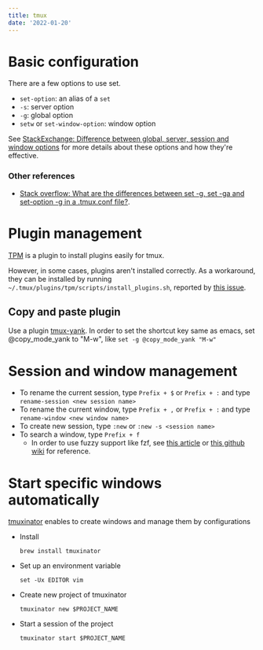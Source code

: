 ```yaml
---
title: tmux
date: '2022-01-20'
---
```


Basic configuration
===

There are a few options to use set.

- `set-option`: an alias of a `set`
- `-s`: server option
- `-g`: global option
- `setw` or `set-window-option`: window option

See [StackExchange: Difference between global, server, session and window options](https://superuser.com/questions/758843/difference-between-global-server-session-and-window-options) for more details about these options and how they're effective.


### Other references
- [Stack overflow: What are the differences between set -g, set -ga and set-option -g in a .tmux.conf file?](https://stackoverflow.com/questions/45017773/what-are-the-differences-between-set-g-set-ga-and-set-option-g-in-a-tmux-co).


Plugin management
===
[TPM](https://github.com/tmux-plugins/tpm) is a plugin to install plugins easily for tmux.

However, in some cases, plugins aren't installed correctly.
As a workaround, they can be installed by running `~/.tmux/plugins/tpm/scripts/install_plugins.sh`, reported by [this issue](https://github.com/tmux-plugins/tpm/issues/193#issuecomment-775598298).


Copy and paste plugin
---

Use a plugin [tmux-yank](https://github.com/tmux-plugins/tmux-yank).
In order to set the shortcut key same as emacs, set @copy_mode_yank to "M-w", like `set -g @copy_mode_yank "M-w"`



Session and window management
===

- To rename the current session, type `Prefix + $` or `Prefix + :` and type `rename-session <new session name>`
- To rename the current window, type `Prefix + ,` or `Prefix + :` and type `rename-window <new window name>`
- To create new session, type `:new` or `:new -s <session name>`
- To search a window, type `Prefix + f`
    - In order to use fuzzy support like fzf, see [this article](https://eioki.eu/2021/01/12/tmux-and-fzf-fuzzy-tmux-session-window-pane-switcher) or [this github wiki](https://github.com/junegunn/fzf/wiki/Examples#tmux) for reference.


Start specific windows automatically
===
[tmuxinator](https://github.com/tmuxinator/tmuxinator) enables to create windows and manage them by configurations

- Install
    ```
    brew install tmuxinator
    ```

- Set up an environment variable
    ```
    set -Ux EDITOR vim
    ```

- Create new project of tmuxinator
    ```
    tmuxinator new $PROJECT_NAME
    ```

- Start a session of the project
    ```
    tmuxinator start $PROJECT_NAME
    ```

